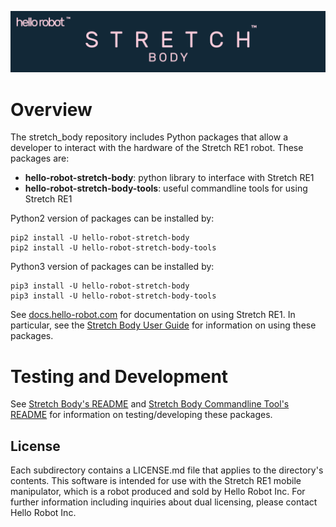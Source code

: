 ![](./docs/images/banner.png)

# Overview

The stretch_body repository includes Python packages that allow a developer to interact with the hardware of the Stretch RE1 robot. These packages are:
 * **hello-robot-stretch-body**: python library to interface with Stretch RE1
 * **hello-robot-stretch-body-tools**: useful commandline tools for using Stretch RE1

Python2 version of packages can be installed by:
```
pip2 install -U hello-robot-stretch-body
pip2 install -U hello-robot-stretch-body-tools
```
Python3 version of packages can be installed by:

```
pip3 install -U hello-robot-stretch-body
pip3 install -U hello-robot-stretch-body-tools
```

See [docs.hello-robot.com](https://docs.hello-robot.com) for documentation on using Stretch RE1. In particular, see the [Stretch Body User Guide](https://docs.hello-robot.com/stretch_body_guide/) for information on using these packages.

# Testing and Development

See [Stretch Body's README](./body/README.md) and [Stretch Body Commandline Tool's README](./tools/README.md) for information on testing/developing these packages.

## License

Each subdirectory contains a LICENSE.md file that applies to the directory's contents. This software is intended for use with the Stretch RE1 mobile manipulator, which is a robot produced and sold by Hello Robot Inc. For further information including inquiries about dual licensing, please contact Hello Robot Inc.
